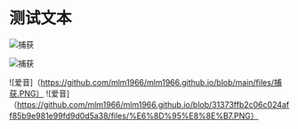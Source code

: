 # 测试文本

![捕获](https://github.com/user-attachments/assets/9f4523b9-a30c-42cf-b281-ca8e1e7972d6)




![捕获](https://github.com/user-attachments/assets/cf9e8a19-21e0-49ea-a4c6-1da9b696de62)


![爱音]（https://github.com/mlm1966/mlm1966.github.io/blob/main/files/捕获.PNG）
![爱音]（https://github.com/mlm1966/mlm1966.github.io/blob/31373ffb2c06c024aff85b9e981e99fd9d0d5a38/files/%E6%8D%95%E8%8E%B7.PNG）
